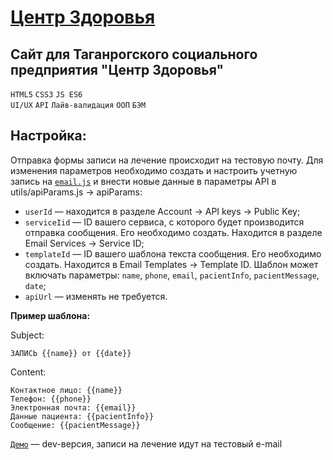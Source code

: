 # <a href="https://artyemsavchenko.github.io/mrc-zdorovie/index.html" target="_blank">Центр Здоровья</a>

## Сайт для Таганрогского социального предприятия "Центр Здоровья"
`HTML5` `CSS3` `JS ES6`  
`UI/UX` `API` `Лайв-валидация` `ООП` `БЭМ`  

**Настройка:**
---
Отправка формы записи на лечение происходит на тестовую почту.
Для изменения параметров необходимо создать и настроить учетную запись на [`email.js`](https://www.emailjs.com/) и внести новые данные в параметры API в utils/apiParams.js -> apiParams:
* `userId` — находится в разделе Account -> API keys -> Public Key; 
* `serviсeIid` — ID вашего сервиса, с которого будет производится отправка сообщения. Его необходимо создать. Находится в разделе Email Services -> Service ID;
* `templateId` — ID вашего шаблона текста сообщения. Его необходимо создать. Находится в Email Templates -> Template ID.
Шаблон может включать параметры: `name`, `phone`, `email`, `pacientInfo`, `pacientMessage`, `date`;
* `apiUrl` — изменять не требуется.

**Пример шаблона:**

Subject:
```
ЗАПИСЬ {{name}} от {{date}}  
```
Content:
```
Контактное лицо: {{name}}  
Телефон: {{phone}}  
Электронная почта: {{email}}  
Данные пациента: {{pacientInfo}}  
Сообщение: {{pacientMessage}}
```

<a href="https://artyemsavchenko.github.io/mrc-zdorovie/index.html" target="_blank">`Демо`</a> — dev-версия, записи на лечение идут на тестовый e-mail

